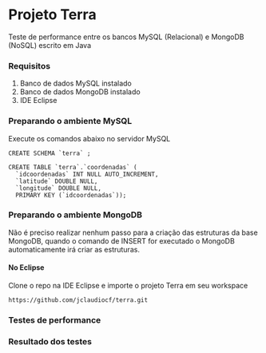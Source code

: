 # Projeto Terra
Teste de performance entre os bancos MySQL (Relacional) e MongoDB (NoSQL) escrito em Java

### Requisitos
1) Banco de dados MySQL instalado
2) Banco de dados MongoDB instalado
3) IDE Eclipse

### Preparando o ambiente MySQL
Execute os comandos abaixo no servidor MySQL
```
CREATE SCHEMA `terra` ;

CREATE TABLE `terra`.`coordenadas` (
  `idcoordenadas` INT NULL AUTO_INCREMENT,
  `latitude` DOUBLE NULL,
  `longitude` DOUBLE NULL,
  PRIMARY KEY (`idcoordenadas`));
```

### Preparando o ambiente MongoDB
Não é preciso realizar nenhum passo para a criação das estruturas da base MongoDB, quando o comando de INSERT for executado o MongoDB automaticamente irá criar as estruturas.

#### No Eclipse
Clone o repo na IDE Eclipse e importe o projeto Terra em seu workspace
```
https://github.com/jclaudiocf/terra.git
```

### Testes de performance

### Resultado dos testes
